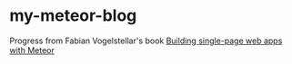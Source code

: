 # my-meteor-blog
Progress from Fabian Vogelstellar's book
[Building single-page web apps with Meteor](https://www.packtpub.com/web-development/building-single-page-web-apps-meteor)
